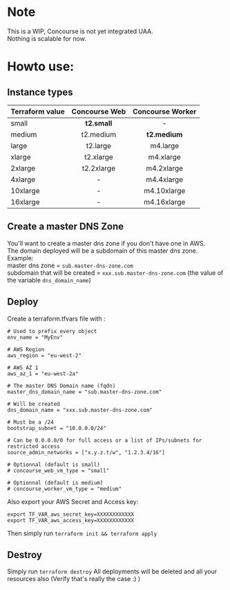 # Note
This is a WIP, Concourse is not yet integrated UAA.  
Nothing is scalable for now.

# Howto use:
## Instance types
| Terraform value | Concourse Web | Concourse Worker |
| --------------- | :-----------: | :--------------: |
| small           | **t2.small**  | -                |
| medium          | t2.medium     | **t2.medium**    |
| large           | t2.large      | m4.large         |
| xlarge          | t2.xlarge     | m4.xlarge        |
| 2xlarge         | t2.2xlarge    | m4.2xlarge       |
| 4xlarge         | -             | m4.4xlarge       |
| 10xlarge        | -             | m4.10xlarge      |
| 16xlarge        | -             | m4.16xlarge      |
## Create a master DNS Zone
You'll want to create a master dns zone if you don't have one in AWS.  
The domain deployed will be a subdomain of this master dns zone.  
Example:  
master dns zone = `sub.master-dns-zone.com`  
subdomain that will be created = `xxx.sub.master-dns-zone.com` (the value of the variable `dns_domain_name`)

## Deploy
Create a terraform.tfvars file with :
```
# Used to prefix every object
env_name = "MyEnv"

# AWS Region
aws_region = "eu-west-2"

# AWS AZ 1
aws_az_1 = "eu-west-2a"

# The master DNS Domain name (fqdn)
master_dns_domain_name = "sub.master-dns-zone.com"

# Will be created
dns_domain_name = "xxx.sub.master-dns-zone.com"

# Must be a /24
bootstrap_subnet = "10.0.0.0/24"

# Can be 0.0.0.0/0 for full access or a list of IPs/subnets for restricted access
source_admin_networks = ["x.y.z.t/w", "1.2.3.4/16"]

# Optionnal (default is small)
# concourse_web_vm_type = "small"

# Optionnal (default is medium)
# concourse_worker_vm_type = "medium" 
```

Also export your AWS Secret and Access key:
```
export TF_VAR_aws_secret_key=XXXXXXXXXXXX
export TF_VAR_aws_access_key=XXXXXXXXXXXX
```

Then simply run `terraform init && terraform apply`

## Destroy
Simply run `terraform destroy`
All deployments will be deleted and all your resources also (Verify that's really the case :) )